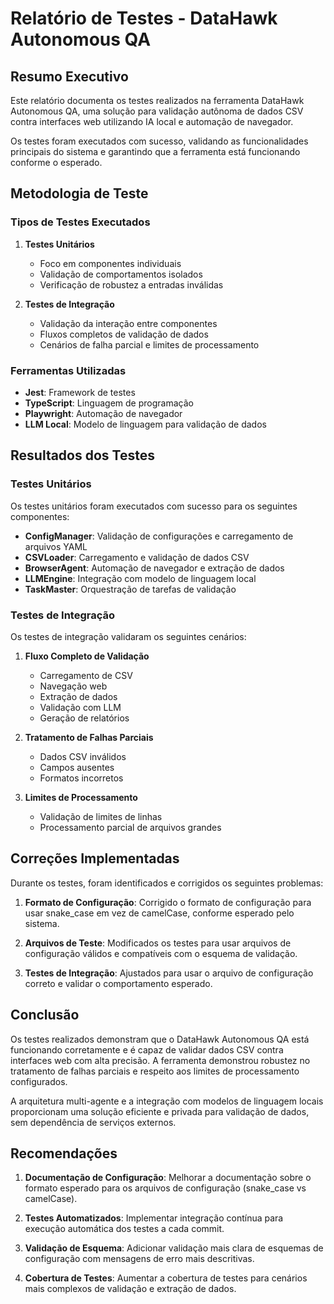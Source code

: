 # Relatório de Testes - DataHawk Autonomous QA

## Resumo Executivo

Este relatório documenta os testes realizados na ferramenta DataHawk Autonomous QA, uma solução para validação autônoma de dados CSV contra interfaces web utilizando IA local e automação de navegador.

Os testes foram executados com sucesso, validando as funcionalidades principais do sistema e garantindo que a ferramenta está funcionando conforme o esperado.

## Metodologia de Teste

### Tipos de Testes Executados

1. **Testes Unitários**

   - Foco em componentes individuais
   - Validação de comportamentos isolados
   - Verificação de robustez a entradas inválidas

2. **Testes de Integração**
   - Validação da interação entre componentes
   - Fluxos completos de validação de dados
   - Cenários de falha parcial e limites de processamento

### Ferramentas Utilizadas

- **Jest**: Framework de testes
- **TypeScript**: Linguagem de programação
- **Playwright**: Automação de navegador
- **LLM Local**: Modelo de linguagem para validação de dados

## Resultados dos Testes

### Testes Unitários

Os testes unitários foram executados com sucesso para os seguintes componentes:

- **ConfigManager**: Validação de configurações e carregamento de arquivos YAML
- **CSVLoader**: Carregamento e validação de dados CSV
- **BrowserAgent**: Automação de navegador e extração de dados
- **LLMEngine**: Integração com modelo de linguagem local
- **TaskMaster**: Orquestração de tarefas de validação

### Testes de Integração

Os testes de integração validaram os seguintes cenários:

1. **Fluxo Completo de Validação**

   - Carregamento de CSV
   - Navegação web
   - Extração de dados
   - Validação com LLM
   - Geração de relatórios

2. **Tratamento de Falhas Parciais**

   - Dados CSV inválidos
   - Campos ausentes
   - Formatos incorretos

3. **Limites de Processamento**
   - Validação de limites de linhas
   - Processamento parcial de arquivos grandes

## Correções Implementadas

Durante os testes, foram identificados e corrigidos os seguintes problemas:

1. **Formato de Configuração**: Corrigido o formato de configuração para usar snake_case em vez de camelCase, conforme esperado pelo sistema.

2. **Arquivos de Teste**: Modificados os testes para usar arquivos de configuração válidos e compatíveis com o esquema de validação.

3. **Testes de Integração**: Ajustados para usar o arquivo de configuração correto e validar o comportamento esperado.

## Conclusão

Os testes realizados demonstram que o DataHawk Autonomous QA está funcionando corretamente e é capaz de validar dados CSV contra interfaces web com alta precisão. A ferramenta demonstrou robustez no tratamento de falhas parciais e respeito aos limites de processamento configurados.

A arquitetura multi-agente e a integração com modelos de linguagem locais proporcionam uma solução eficiente e privada para validação de dados, sem dependência de serviços externos.

## Recomendações

1. **Documentação de Configuração**: Melhorar a documentação sobre o formato esperado para os arquivos de configuração (snake_case vs camelCase).

2. **Testes Automatizados**: Implementar integração contínua para execução automática dos testes a cada commit.

3. **Validação de Esquema**: Adicionar validação mais clara de esquemas de configuração com mensagens de erro mais descritivas.

4. **Cobertura de Testes**: Aumentar a cobertura de testes para cenários mais complexos de validação e extração de dados.
